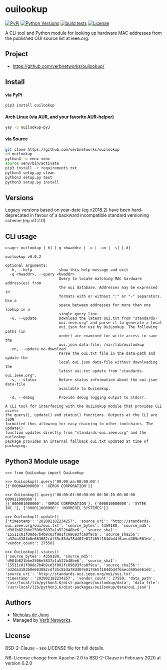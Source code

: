 # ouilookup

[![PyPi](https://img.shields.io/pypi/v/ouilookup.svg)](https://pypi.python.org/pypi/ouilookup/)
[![Python Versions](https://img.shields.io/pypi/pyversions/ouilookup.svg)](https://github.com/verbnetworks/ouilookup/)
[![build tests](https://github.com/verbnetworks/ouilookup/actions/workflows/build-tests.yml/badge.svg)](https://github.com/verbnetworks/ouilookup/actions/workflows/build-tests.yml)
[![License](https://img.shields.io/github/license/verbnetworks/ouilookup.svg)](https://github.com/verbnetworks/ouilookup)

A CLI tool and Python module for looking up hardware MAC addresses from the published OUI source list at ieee.org.

## Project
* https://github.com/verbnetworks/ouilookup/

## Install
#### via PyPi
```bash
pip3 install ouilookup
```

#### Arch Linux (via AUR, and your favorite AUR-helper)
```bash
yay -S ouilookup-py3
```

#### via Source
```bash
git clone https://github.com/verbnetworks/ouilookup
cd ouilookup
python3 -m venv venv
source venv/bin/activate
pip3 install -r requirements.txt
python3 setup.py clean
python3 setup.py test
python3 setup.py install
```

## Versions
Legacy versions based on year-date (eg v2018.2) have been hard-deprecated in favour of a backward incompatible 
standard versioning scheme (eg v0.2.0).

## CLI usage
```text
usage: ouilookup [-h] [-q <hwaddr> | -u | -un | -s] [-d]

ouilookup v0.0.2

optional arguments:
  -h, --help            show this help message and exit
  -q <hwaddr>, --query <hwaddr>
                        Query to locate matching MAC hardware address(es) from
                        the oui database. Addresses may be expressed in
                        formats with or without ":" or "-" separators. Use a
                        space between addresses for more than one lookup in a
                        single query line.
  -u, --update          Download the latest oui.txt from "standards-
                        oui.ieee.org" and parse it to generate a local
                        oui.json for use by OuiLookup. The following paths (in
                        order) are examined for write-access to save the
                        oui.json data-file: /var/lib/ouilookup
  -un, --update-no-download
                        Parse the oui.txt file in the data-path and update the
                        local oui.json data-file without downloading the
                        latest oui.txt update from "standards-oui.ieee.org".
  -s, --status          Return status information about the oui.json data-file
                        available to OuiLookup.

  -d, --debug           Provide debug logging output to stderr.

A CLI tool for interfacing with the OuiLookup module that provides CLI access
the query(), update() and status() functions. Outputs at the CLI are JSON
formatted thus allowing for easy chaining to other toolchains. The update()
function updates directly from "standards-oui.ieee.org" and the ouilookup
package provides an internal fallback oui.txt updated at time of packaging.
```

## Python3 Module usage

```console
>>> from OuiLookup import OuiLookup

>>> OuiLookup().query('00:00:aa:00:00:00')
[{'0000AA000000': 'XEROX CORPORATION'}]

>>> OuiLookup().query('00:00:01:00:00:00 00-00-10-00-00-00 000011000000')
[{'000001000000': 'XEROX CORPORATION'}, {'000010000000': 'SYTEK INC.'}, {'000011000000': 'NORMEREL SYSTEMES'}]

>>> OuiLookup().update()
{'timestamp': '20200218Z234257', 'source_uri': 'http://standards-oui.ieee.org/oui/oui.txt', 'source_bytes': 4359180, 'source_md5': 'd901b821bbe2506e5837a1a522b48be6', 'source_sha1': '15511c01f00de7b4b9c03f081fc09693fca0f9ca', 'source_sha256': 'a32da3183b0e683082cdf35c85da78d407e017465f184dbd4f6aecd405e561eb', 'vendor_count': 27550}

>>> OuiLookup().status()
{'source_bytes': 4359180, 'source_md5': 'd901b821bbe2506e5837a1a522b48be6', 'source_sha1': '15511c01f00de7b4b9c03f081fc09693fca0f9ca', 'source_sha256': 'a32da3183b0e683082cdf35c85da78d407e017465f184dbd4f6aecd405e561eb', 'source_uri': 'http://standards-oui.ieee.org/oui/oui.txt', 'timestamp': '20200218Z234257', 'vendor_count': 27550, 'data_path': '/usr/local/lib/python3.6/dist-packages/ouilookup/data', 'data_file': '/usr/local/lib/python3.6/dist-packages/ouilookup/data/oui.json'}
```

## Authors
* [Nicholas de Jong](https://nicholasdejong.com)
* Managed by [Verb Networks](https://github.com/verbnetworks).

## License
BSD-2-Clause - see LICENSE file for full details.

NB: License change from Apache-2.0 to BSD-2-Clause in February 2020 at version 0.2.0

